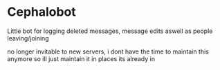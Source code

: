 # Cephalobot

Little bot for logging deleted messages, message edits aswell as people leaving/joining

no longer invitable to new servers, i dont have the time to maintain this anymore so ill just maintain it in places its already in

